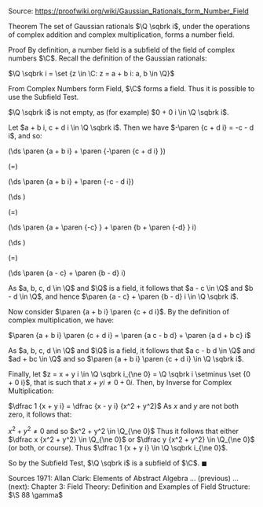 # 

Source: https://proofwiki.org/wiki/Gaussian_Rationals_form_Number_Field

Theorem
The set of Gaussian rationals $\Q \sqbrk i$, under the operations of complex addition and complex multiplication, forms a number field.


Proof
By definition, a number field is a subfield of the field of complex numbers $\C$.
Recall the definition of the Gaussian rationals:

$\Q \sqbrk i = \set {z \in \C: z = a + b i: a, b \in \Q}$

From Complex Numbers form Field, $\C$ forms a field.
Thus it is possible to use the Subfield Test.

$\Q \sqbrk i$ is not empty, as (for example) $0 + 0 i \in \Q \sqbrk i$.

Let $a + b i, c + d i \in \Q \sqbrk i$.
Then we have $-\paren {c + d i} = -c - d i$, and so:














\(\ds \paren {a + b i} + \paren {-\paren {c + d i} }\)

\(=\)







\(\ds \paren {a + b i} + \paren {-c - d i}\)




















\(\ds \)

\(=\)







\(\ds \paren {a + \paren {-c} } + \paren {b + \paren {-d} } i\)




















\(\ds \)

\(=\)







\(\ds \paren {a - c} + \paren {b - d} i\)









As $a, b, c, d \in \Q$ and $\Q$ is a field, it follows that $a - c \in \Q$ and $b - d \in \Q$, and hence $\paren {a - c} + \paren {b - d} i \in \Q \sqbrk i$.

Now consider $\paren {a + b i} \paren {c + d i}$.
By the definition of complex multiplication, we have:

$\paren {a + b i} \paren {c + d i} = \paren {a c - b d} + \paren {a d + b c} i$

As $a, b, c, d \in \Q$ and $\Q$ is a field, it follows that $a c - b d \in \Q$ and $ad + bc \in \Q$ and so $\paren {a + b i} \paren {c + d i} \in \Q \sqbrk i$.

Finally, let $z = x + y i \in \Q \sqbrk i_{\ne 0} = \Q \sqbrk i \setminus \set {0 + 0 i}$, that is such that $x + y i \ne 0 + 0 i$.
Then, by Inverse for Complex Multiplication:

$\dfrac 1 {x + y i} = \dfrac {x - y i} {x^2 + y^2}$
As $x$ and $y$ are not both zero, it follows that:

$x^2 + y^2 \ne 0$ and so $x^2 + y^2 \in \Q_{\ne 0}$
Thus it follows that either $\dfrac x {x^2 + y^2} \in \Q_{\ne 0}$ or $\dfrac y {x^2 + y^2} \in \Q_{\ne 0}$ (or both, or course).
Thus $\dfrac 1 {x + y i} \in \Q \sqbrk i_{\ne 0}$.

So by the Subfield Test, $\Q \sqbrk i$ is a subfield of $\C$.
$\blacksquare$


Sources
1971: Allan Clark: Elements of Abstract Algebra ... (previous) ... (next): Chapter $3$: Field Theory: Definition and Examples of Field Structure: $\S 88 \gamma$




